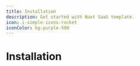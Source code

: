 ```yaml
---
title: Installation
description: Get started with Nuxt SaaS template.
icon: i-simple-icons-rocket
iconColor: bg-purple-500
---
```


# Installation

